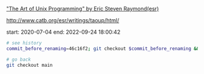 ["The Art of Unix Programming" by Eric Steven Raymond(esr)](http://www.catb.org/esr/writings/taoup/html/)

http://www.catb.org/esr/writings/taoup/html/

start: 2020-07-04
end:   2022-09-24 18:00:42

```bash
# see history
commit_before_renaming=46c16f2; git checkout $commit_before_renaming && tig the-art-of-unix-programming

# go back
git checkout main
```
